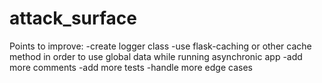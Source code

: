 # attack_surface
Points to improve:
-create logger class
-use flask-caching or other cache method in order to use global data while running asynchronic app
-add more comments
-add more tests
-handle more edge cases
